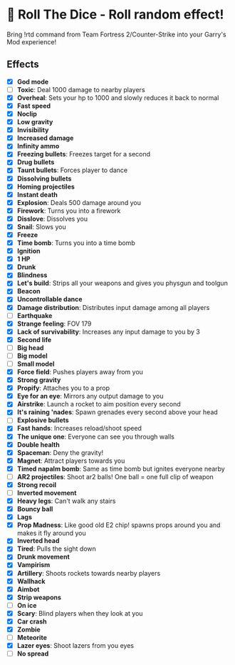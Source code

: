 # 🎲 Roll The Dice - Roll random effect!

Bring !rtd command from Team Fortress 2/Counter-Strike into your Garry's Mod
experience!

## Effects
- [x] **God mode**
- [ ] **Toxic**: Deal 1000 damage to nearby players
- [x] **Overheal**: Sets your hp to 1000 and slowly reduces it back to normal
- [x] **Fast speed**
- [x] **Noclip**
- [x] **Low gravity**
- [x] **Invisibility**
- [x] **Increased damage**
- [x] **Infinity ammo**
- [x] **Freezing bullets**: Freezes target for a second
- [x] **Drug bullets**
- [x] **Taunt bullets**: Forces player to dance
- [x] **Dissolving bullets**
- [x] **Homing projectiles**
- [x] **Instant death**
- [x] **Explosion**: Deals 500 damage around you
- [x] **Firework**: Turns you into a firework
- [x] **Disslove**: Dissolves you
- [x] **Snail**: Slows you
- [x] **Freeze**
- [x] **Time bomb**: Turns you into a time bomb
- [x] **Ignition**
- [x] **1 HP**
- [x] **Drunk**
- [x] **Blindness**
- [x] **Let's build**: Strips all your weapons and gives you physgun and toolgun
- [x] **Beacon**
- [x] **Uncontrollable dance**
- [x] **Damage distribution**: Distributes input damage among all players
- [ ] **Earthquake**
- [x] **Strange feeling**: FOV 179
- [x] **Lack of survivability**: Increases any input damage to you by 3
- [x] **Second life**
- [ ] **Big head**
- [ ] **Big model**
- [ ] **Small model**
- [x] **Force field**: Pushes players away from you
- [x] **Strong gravity**
- [x] **Propify**: Attaches you to a prop
- [x] **Eye for an eye**: Mirrors any output damage to you
- [x] **Airstrike**: Launch a rocket to aim position every second
- [x] **It's raining 'nades**: Spawn grenades every second above your head
- [ ] **Explosive bullets**
- [x] **Fast hands**: Increases reload/shoot speed
- [x] **The unique one**: Everyone can see you through walls
- [x] **Double health**
- [x] **Spaceman**: Deny the gravity!
- [x] **Magnet**: Attract players towards you
- [x] **Timed napalm bomb**: Same as time bomb but ignites everyone nearby
- [ ] **AR2 projectiles**: Shoot ar2 balls! One ball = one full clip of weapon
- [x] **Strong recoil**
- [ ] **Inverted movement**
- [x] **Heavy legs**: Can't walk any stairs
- [x] **Bouncy ball**
- [x] **Lags**
- [x] **Prop Madness**: Like good old E2 chip! spawns props around you and makes it fly around you
- [x] **Inverted head**
- [x] **Tired**: Pulls the sight down
- [x] **Drunk movement**
- [x] **Vampirism**
- [x] **Artillery**: Shoots rockets towards nearby players
- [x] **Wallhack**
- [x] **Aimbot**
- [x] **Strip weapons**
- [ ] **On ice**
- [x] **Scary**: Blind players when they look at you
- [x] **Car crash**
- [x] **Zombie**
- [ ] **Meteorite**
- [x] **Lazer eyes**: Shoot lazers from you eyes
- [ ] **No spread**
